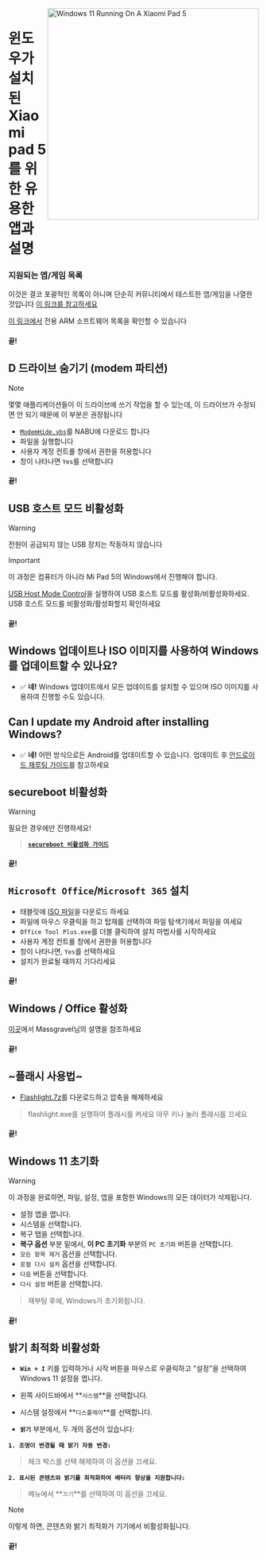 <img align="right" src="https://raw.githubusercontent.com/erdilS/Port-Windows-11-Xiaomi-Pad-5/main/nabu.png" width="425" alt="Windows 11 Running On A Xiaomi Pad 5">

# 윈도우가 설치된 Xiaomi pad 5를 위한 유용한 앱과 설명

### 지원되는 앱/게임 목록
이것은 결코 포괄적인 목록이 아니며 단순히 커뮤니티에서 테스트한 앱/게임을 나열한 것입니다
[이 링크를 참고하세요](https://docs.google.com/spreadsheets/d/1XYuoySgYQE0HL573sA-0RGMX7I4lt5rWJuQ8Z8yRJNY/edit?usp=drivesdk)

[이 링크에서](https://armrepo.ver.lt/) 전용 ARM 소프트웨어 목록을 확인할 수 있습니다

#### 끝!

## D 드라이브 숨기기 (modem 파티션)
> [!NOTE]
> 몇몇 애플리케이션들이 이 드라이브에 쓰기 작업을 할 수 있는데, 이 드라이브가 수정되면 안 되기 때문에 이 부분은 권장됩니다

- [`ModemHide.vbs`](https://github.com/Misha803/My-Scripts/releases/tag/ModemHide)를 NABU에 다운로드 합니다
- 파일을 실행합니다
- 사용자 계정 컨트롤 창에서 권한을 허용합니다 
- 창이 나타나면 `Yes`를 선택합니다


#### 끝! 


## USB 호스트 모드 비활성화
> [!Warning]
> 전원이 공급되지 않는 USB 장치는 작동하지 않습니다

> [!Important]
> 이 과정은 컴퓨터가 아니라 Mi Pad 5의 Windows에서 진행해야 합니다.

[USB Host Mode Control](https://github.com/Misha803/My-Scripts/releases/tag/USB-Host-Mode-Control)을 실행하여 USB 호스트 모드를 활성화/비활성화하세요. USB 호스트 모드를 비활성화/활성화할지 확인하세요 

#### 끝!

## Windows 업데이트나 ISO 이미지를 사용하여 Windows를 업데이트할 수 있나요?
- ✅ **네!** Windows 업데이트에서 모든 업데이트를 설치할 수 있으며 ISO 이미지를 사용하여 진행할 수도 있습니다.

## Can I update my Android after installing Windows?
- ✅ **네!** 어떤 방식으로든 Android를 업데이트할 수 있습니다. 업데이트 후 [안드로이드 재루팅 가이드](Re-rooting-ko.md)를 참고하세요

## secureboot 비활성화
> [!Warning]
> 필요한 경우에만 진행하세요!

> [**`secureboot 비활성화 가이드`**](/guide/Korean/disable-secureboot-ko.md)

#### 끝!


## ```Microsoft Office```/```Microsoft 365``` 설치
- 태블릿에 [ISO 파일](https://drive.google.com/file/d/10FTyC0XBccj0BkxdIa_W_haixQz-d3to/view?usp=drivesdk)을 다운로드 하세요
- 파일에 마우스 우클릭을 하고 탑재를 선택하여 파일 탐색기에서 파일을 여세요
- ```Office Tool Plus.exe```를 더블 클릭하여 설치 마법사를 시작하세요
- 사용자 계정 컨트롤 창에서 권한을 허용합니다 
- 창이 나타나면, `Yes`를 선택하세요
- 설치가 완료될 때까지 기다리세요

#### 끝!


## Windows / Office 활성화
[이곳](https://github.com/massgravel/Microsoft-Activation-Scripts)에서 Massgravel님의 설명을 참조하세요

#### 끝!


## ~플래시 사용법~
 - [Flashlight.7z](https://github.com/erdilS/Port-Windows-11-Xiaomi-Pad-5/releases/download/1.0/flashlight_fix.7z)를 다운로드하고 압축을 해제하세요
> flashlight.exe를 실행하여 플래시를 켜세요
> 아무 키나 눌러 플래시를 끄세요

#### 끝!

## Windows 11 초기화
> [!Warning]
> 이 과정을 완료하면, 파일, 설정, 앱을 포함한 Windows의 모든 데이터가 삭제됩니다.
- 설정 앱을 엽니다.
- 시스템을 선택합니다.
- 복구 탭을 선택합니다.
- **복구 옵션** 부분 밑에서, **이 PC 초기화** 부분의 ```PC 초기화``` 버튼을 선택합니다.
- ```모든 항목 제거``` 옵션을 선택합니다.
- ```로컬 다시 설치``` 옵션을 선택합니다.
- `다음` 버튼을 선택합니다.
- `다시 설정` 버튼을 선택합니다.
> 재부팅 후에, Windows가 초기화됩니다.

#### 끝!


## 밝기 최적화 비활성화

- **`Win + I`** 키를 입력하거나 시작 버튼을 마우스로 우클릭하고 "설정"을 선택하여 Windows 11 설정을 엽니다.

- 왼쪽 사이드바에서 **`시스템`**을 선택합니다.

- 시스템 설정에서 **`디스플레이`**를 선택합니다.

- **`밝기`** 부분에서, 두 개의 옵션이 있습니다:

**```1. 조명이 변경될 때 밝기 자동 변경:```**

> 체크 박스를 선택 해제하여 이 옵션을 끄세요.
  
 **```2. 표시된 콘텐츠와 밝기를 최적화하여 배터리 향상을 지원합니다:```**

> 메뉴에서 **`끄기`**를 선택하여 이 옵션을 끄세요.

>[!NOTE]
> 이렇게 하면, 콘텐츠와 밝기 최적화가 기기에서 비활성화됩니다.

 #### 끝!













